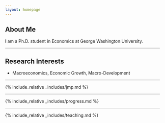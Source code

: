 ```yaml
---
layout: homepage
---
```


## About Me

I am a Ph.D. student in Economics at George Washington University. 

<hr style="opacity: 0.5;">

## Research Interests

- Macroeconomics, Economic Growth, Macro-Development

<hr style="opacity: 0.5;">

{% include_relative _includes/jmp.md %}

<hr style="opacity: 0.5;">

{% include_relative _includes/progress.md %}

<hr style="opacity: 0.5;">

{% include_relative _includes/teaching.md %}
